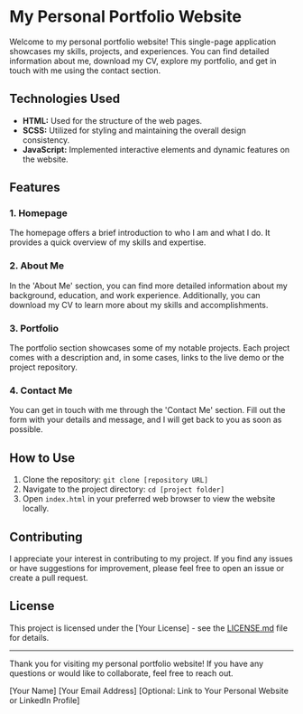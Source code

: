 # My Personal Portfolio Website

Welcome to my personal portfolio website! This single-page application showcases my skills, projects, and experiences. You can find detailed information about me, download my CV, explore my portfolio, and get in touch with me using the contact section.

## Technologies Used

- **HTML:** Used for the structure of the web pages.
- **SCSS:** Utilized for styling and maintaining the overall design consistency.
- **JavaScript:** Implemented interactive elements and dynamic features on the website.

## Features

### 1. Homepage

The homepage offers a brief introduction to who I am and what I do. It provides a quick overview of my skills and expertise.

### 2. About Me

In the 'About Me' section, you can find more detailed information about my background, education, and work experience. Additionally, you can download my CV to learn more about my skills and accomplishments.

### 3. Portfolio

The portfolio section showcases some of my notable projects. Each project comes with a description and, in some cases, links to the live demo or the project repository.

### 4. Contact Me

You can get in touch with me through the 'Contact Me' section. Fill out the form with your details and message, and I will get back to you as soon as possible.

## How to Use

1. Clone the repository: `git clone [repository URL]`
2. Navigate to the project directory: `cd [project folder]`
3. Open `index.html` in your preferred web browser to view the website locally.

## Contributing

I appreciate your interest in contributing to my project. If you find any issues or have suggestions for improvement, please feel free to open an issue or create a pull request.

## License

This project is licensed under the [Your License] - see the [LICENSE.md](LICENSE.md) file for details.

---

Thank you for visiting my personal portfolio website! If you have any questions or would like to collaborate, feel free to reach out.

[Your Name]
[Your Email Address]
[Optional: Link to Your Personal Website or LinkedIn Profile]
